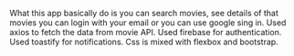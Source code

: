 What this app basically do is you can search movies, see details of that movies you can login with your email or you can use google sing in.
Used axios to fetch the data from movie API.
Used firebase for authentication.
Used toastify for notifications.
Css is mixed with flexbox and bootstrap.
